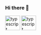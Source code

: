 ### Hi there 👋
<img src="https://camo.githubusercontent.com/53e4f5a2f33be977b2621cd61be829829a67158735ee3f76c6af015ebe9a0af6/68747470733a2f2f6d656469612e67697068792e636f6d2f6d656469612f6c6e377a32655772696951416c6c6656636e2f67697068792e676966" alt="typescript" width="48px" data-canonical-src="https://media.giphy.com/media/ln7z2eWriiQAllfVcn/giphy.gif" style="max-width:100%;">

<img src="https://camo.githubusercontent.com/002313a28ac7d09f24e8a70358139bb4f7c2c32eaf83a926e873bedf67b69eac/68747470733a2f2f6d656469612e67697068792e636f6d2f6d656469612f654e41736a4f353574506267616f72376d612f67697068792e676966" alt="typescript" width="48px" data-canonical-src="https://media.giphy.com/media/eNAsjO55tPbgaor7ma/giphy.gif" style="max-width:100%;">
<!--
**kt5680608/kt5680608** is a ✨ _special_ ✨ repository because its `README.md` (this file) appears on your GitHub profile.

Here are some ideas to get you started:

- 🔭 I’m currently working on ...
- 🌱 I’m currently learning ...
- 👯 I’m looking to collaborate on ...
- 🤔 I’m looking for help with ...
- 💬 Ask me about ...
- 📫 How to reach me: ...
- 😄 Pronouns: ...
- ⚡ Fun fact: ...
-->
